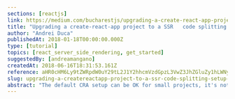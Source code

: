 ```yaml
---
sections: [reactjs]
link: https://medium.com/bucharestjs/upgrading-a-create-react-app-project-to-a-ssr-code-splitting-setup-9da57df2040a
title: "Upgrading a create-react-app project to a SSR   code splitting setup"
author: "Andrei Duca"
publishedAt: 2018-01-18T00:00:00.000Z
type: [tutorial]
topics: [react_server_side_rendering, get_started]
suggestedBy: [andreamangano]
createdAt: 2018-06-16T18:31:53.161Z
reference: aHR0cHM6Ly9tZWRpdW0uY29tL2J1Y2hhcmVzdGpzL3VwZ3JhZGluZy1hLWNyZWF0ZS1yZWFjdC1hcHAtcHJvamVjdC10by1hLXNzci1jb2RlLXNwbGl0dGluZy1zZXR1cC05ZGE1N2RmMjA0MGE
slug: upgrading-a-createreactapp-project-to-a-ssr-code-splitting-setup-by-andrei-duca
abstract: "The default CRA setup can be OK for small projects, it's not always enough for larger, more complex applications. Luckily, we can improve things, even without ejecting. Let's try to do this step by step. This is what we'll cover: Server-side rendering, Code splitting with react-loadable, Code splitting on the server, Taking benefit of webpack's chunkNames."
---
```

